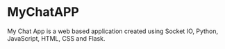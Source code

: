 # MyChatAPP
My Chat App is a web based application created using Socket IO, Python, JavaScript, HTML, CSS and Flask.
